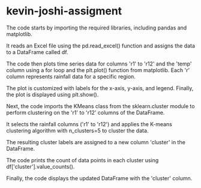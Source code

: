 # kevin-joshi-assigment

The code starts by importing the required libraries, including pandas and matplotlib.

It reads an Excel file using the pd.read_excel() function and assigns the data to a DataFrame called df.

The code then plots time series data for columns 'r1' to 'r12' and the 'temp' column using a for loop and the plt.plot() function from matplotlib. Each 'r' column represents rainfall data for a specific region.

The plot is customized with labels for the x-axis, y-axis, and legend. Finally, the plot is displayed using plt.show().

Next, the code imports the KMeans class from the sklearn.cluster module to perform clustering on the 'r1' to 'r12' columns of the DataFrame.

It selects the rainfall columns ('r1' to 'r12') and applies the K-means clustering algorithm with n_clusters=5 to cluster the data.

The resulting cluster labels are assigned to a new column 'cluster' in the DataFrame.

The code prints the count of data points in each cluster using df['cluster'].value_counts().

Finally, the code displays the updated DataFrame with the 'cluster' column.
